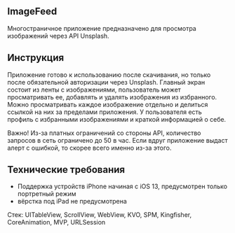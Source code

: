 ## ImageFeed

Многостраничное приложение предназначено для просмотра изображений через API Unsplash.

## Инструкция

Приложение готово к использованию после скачивания, но только после обязательной авторизации через Unsplash. Главный экран состоит из ленты с изображениями, пользователь может просматривать ее, добавлять и удалять изображения из избранного. Можно просматривать каждое изображение отдельно и делиться ссылкой на них за пределами приложения. У пользователя есть профиль с избранными изображениями и краткой информацией о себе.

Важно! Из-за платных ограничений со стороны API, количество запросов в сеть ограничено до 50 в час. Если вдруг приложение выдаст алерт с ошибкой, то скорее всего именно из-за этого.

## Технические требования

- Поддержка устройств iPhone начиная с iOS 13, предусмотрен только портретный режим
- вёрстка под iPad не предусмотрена

Стек: UITableView, ScrollView, WebView, KVO, SPM, Kingfisher, CoreAnimation, MVP, URLSession
